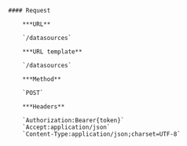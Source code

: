     #### Request

        ***URL**

        `/datasources`

        ***URL template**

        `/datasources`

        ***Method**

        `POST`

        ***Headers**

        `Authorization:Bearer{token}`
        `Accept:application/json`
        `Content-Type:application/json;charset=UTF-8`
